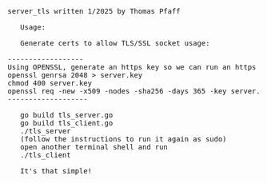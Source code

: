 <pre>server_tls written 1/2025 by Thomas Pfaff

   Usage:

   Generate certs to allow TLS/SSL socket usage:

------------------
Using OPENSSL, generate an https key so we can run an https server easily:
openssl genrsa 2048 > server.key
chmod 400 server.key
openssl req -new -x509 -nodes -sha256 -days 365 -key server.key -out server.crt
-------------------

   go build tls_server.go
   go build tls_client.go
   ./tls_server
   (follow the instructions to run it again as sudo)
   open another terminal shell and run
   ./tls_client

   It's that simple!
</pre>
